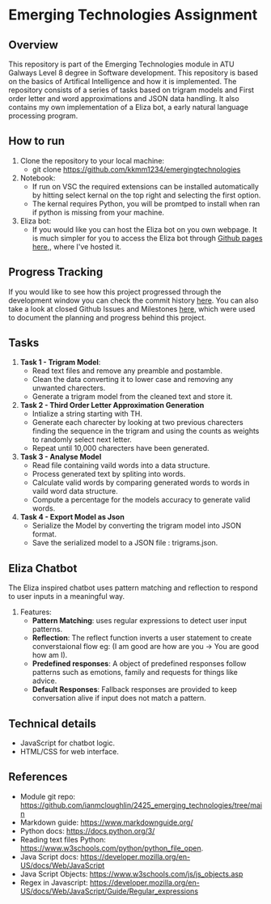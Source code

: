 # Emerging Technologies Assignment

## Overview
This repository is part of the Emerging Technologies module in ATU Galways Level 8 degree in Software development. This repository is based on the basics of Artifical Intelligence and how it is implemented. The repository consists of a series of tasks based on trigram models and First order letter and word approximations and JSON data handling. It also contains my own implementation of a Eliza bot, a early natural language processing program.

## How to run
1. Clone the repository to your local machine:
   - git clone https://github.com/kkmm1234/emergingtechnologies
3. Notebook:
   - If run on VSC the required extensions can be installed automatically by hitting select kernal on the top right and selecting the first option.
   - The kernal requires Python, you will be promtped to install when ran if python is missing from your machine.
5. Eliza bot:
   - If you would like you can host the Eliza bot on you own webpage. It is much simpler for you to access the Eliza bot through [Github pages here,](https://kkmm1234.github.io/emergingtechnologies/), where I've hosted it.

## Progress Tracking
If you would like to see how this project progressed through the development window you can check the commit history [here](https://github.com/kkmm1234/emergingtechnologies/commits/main/). You can also take a look at closed Github Issues and Milestones [here](https://github.com/kkmm1234/emergingtechnologies/issues?q=is%3Aissue+is%3Aclosed), which were used to document the planning and progress behind this project.
   
## Tasks
1. **Task 1 - Trigram Model**:
   - Read text files and remove any preamble and postamble.
   - Clean the data converting it to lower case and removing any unwanted charecters.
   - Generate a trigram model from the cleaned text and store it.
2. **Task 2 - Third Order Letter Approximation Generation**
   - Intialize a string starting with TH.
   - Generate each charecter by looking at two previous charecters finding the sequence in the trigram and using the counts as weights to randomly select next letter.
   - Repeat until 10,000 charecters have been generated.
3. **Task 3 - Analyse Model**
   - Read file containing vaild words into a data structure.
   - Process generated text by spliting into words.
   - Calculate valid words by comparing generated words to words in vaild word data structure.
   - Compute a percentage for the models accuracy to generate valid words.
4. **Task 4 - Export Model as Json**
   - Serialize the Model by converting the trigram model into JSON format.
   - Save the serialized model to a JSON file : trigrams.json.
  
## Eliza Chatbot
The Eliza inspired chatbot uses pattern matching and reflection to respond to user inputs in a meaningful way.
1. Features:
   - **Pattern Matching**: uses regular expressions to detect user input patterns.
   - **Reflection**: The reflect function inverts a user statement to create converstaional flow eg: (I am good are how are you -> You are good how am I).
   - **Predefined responses**: A object of predefined responses follow patterns such as emotions, family and requests for things like advice.
   - **Default Responses**: Fallback responses are provided to keep conversation alive if input does not match a pattern.

## Technical details
   - JavaScript for chatbot logic.
   - HTML/CSS for web interface.

## References 
- Module git repo: https://github.com/ianmcloughlin/2425_emerging_technologies/tree/main
- Markdown guide: https://www.markdownguide.org/
- Python docs: https://docs.python.org/3/
- Reading text files Python: https://www.w3schools.com/python/python_file_open.
- Java Script docs: https://developer.mozilla.org/en-US/docs/Web/JavaScript
- Java Script Objects: https://www.w3schools.com/js/js_objects.asp
- Regex in Javascript: https://developer.mozilla.org/en-US/docs/Web/JavaScript/Guide/Regular_expressions





